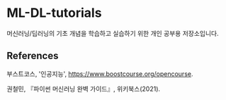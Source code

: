 # ML-DL-tutorials

머신러닝/딥러닝의 기초 개념을 학습하고 실습하기 위한 개인 공부용 저장소입니다.

## References

부스트코스, '인공지능', https://www.boostcourse.org/opencourse.

권철민, 『파이썬 머신러닝 완벽 가이드』, 위키북스(2021).

